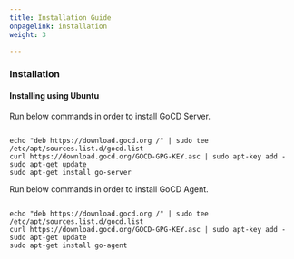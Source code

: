 ```yaml
---
title: Installation Guide
onpagelink: installation
weight: 3

---
```


### **Installation**

#### Installing using Ubuntu

Run below commands in order to install GoCD Server.

 ```

echo "deb https://download.gocd.org /" | sudo tee /etc/apt/sources.list.d/gocd.list
curl https://download.gocd.org/GOCD-GPG-KEY.asc | sudo apt-key add -
sudo apt-get update
sudo apt-get install go-server

```

Run below commands in order to install GoCD Agent.

 ```

echo "deb https://download.gocd.org /" | sudo tee /etc/apt/sources.list.d/gocd.list
curl https://download.gocd.org/GOCD-GPG-KEY.asc | sudo apt-key add -
sudo apt-get update
sudo apt-get install go-agent

```

